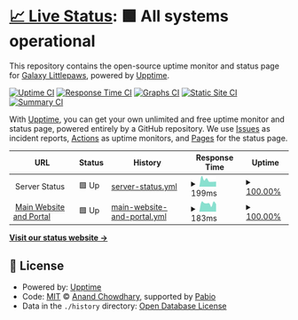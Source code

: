 # [📈 Live Status](https://status.galaxybreedables.com): <!--live status--> **🟩 All systems operational**

This repository contains the open-source uptime monitor and status page for [Galaxy Littlepaws](https://galaxylittlepaws.com), powered by [Upptime](https://github.com/upptime/upptime).

[![Uptime CI](https://github.com/GalaxyLittlepaws/breedable_upptime/workflows/Uptime%20CI/badge.svg)](https://github.com/GalaxyLittlepaws/breedable_upptime/actions?query=workflow%3A%22Uptime+CI%22)
[![Response Time CI](https://github.com/GalaxyLittlepaws/breedable_upptime/workflows/Response%20Time%20CI/badge.svg)](https://github.com/GalaxyLittlepaws/breedable_upptime/actions?query=workflow%3A%22Response+Time+CI%22)
[![Graphs CI](https://github.com/GalaxyLittlepaws/breedable_upptime/workflows/Graphs%20CI/badge.svg)](https://github.com/GalaxyLittlepaws/breedable_upptime/actions?query=workflow%3A%22Graphs+CI%22)
[![Static Site CI](https://github.com/GalaxyLittlepaws/breedable_upptime/workflows/Static%20Site%20CI/badge.svg)](https://github.com/GalaxyLittlepaws/breedable_upptime/actions?query=workflow%3A%22Static+Site+CI%22)
[![Summary CI](https://github.com/GalaxyLittlepaws/breedable_upptime/workflows/Summary%20CI/badge.svg)](https://github.com/GalaxyLittlepaws/breedable_upptime/actions?query=workflow%3A%22Summary+CI%22)

With [Upptime](https://upptime.js.org), you can get your own unlimited and free uptime monitor and status page, powered entirely by a GitHub repository. We use [Issues](https://github.com/GalaxyLittlepaws/breedable_upptime/issues) as incident reports, [Actions](https://github.com/GalaxyLittlepaws/breedable_upptime/actions) as uptime monitors, and [Pages](https://status.galaxybreedables.com) for the status page.

<!--start: status pages-->
<!-- This summary is generated by Upptime (https://github.com/upptime/upptime) -->
<!-- Do not edit this manually, your changes will be overwritten -->
<!-- prettier-ignore -->
| URL | Status | History | Response Time | Uptime |
| --- | ------ | ------- | ------------- | ------ |
| <img alt="" src="https://icons.duckduckgo.com/ip3/null.ico" height="13"> Server Status | 🟩 Up | [server-status.yml](https://github.com/GalaxyLittlepaws/breedable_upptime/commits/HEAD/history/server-status.yml) | <details><summary><img alt="Response time graph" src="./graphs/server-status/response-time-week.png" height="20"> 199ms</summary><br><a href="https://status.galaxybreedables.com/history/server-status"><img alt="Response time 208" src="https://img.shields.io/endpoint?url=https%3A%2F%2Fraw.githubusercontent.com%2FGalaxyLittlepaws%2Fbreedable_upptime%2FHEAD%2Fapi%2Fserver-status%2Fresponse-time.json"></a><br><a href="https://status.galaxybreedables.com/history/server-status"><img alt="24-hour response time 153" src="https://img.shields.io/endpoint?url=https%3A%2F%2Fraw.githubusercontent.com%2FGalaxyLittlepaws%2Fbreedable_upptime%2FHEAD%2Fapi%2Fserver-status%2Fresponse-time-day.json"></a><br><a href="https://status.galaxybreedables.com/history/server-status"><img alt="7-day response time 199" src="https://img.shields.io/endpoint?url=https%3A%2F%2Fraw.githubusercontent.com%2FGalaxyLittlepaws%2Fbreedable_upptime%2FHEAD%2Fapi%2Fserver-status%2Fresponse-time-week.json"></a><br><a href="https://status.galaxybreedables.com/history/server-status"><img alt="30-day response time 210" src="https://img.shields.io/endpoint?url=https%3A%2F%2Fraw.githubusercontent.com%2FGalaxyLittlepaws%2Fbreedable_upptime%2FHEAD%2Fapi%2Fserver-status%2Fresponse-time-month.json"></a><br><a href="https://status.galaxybreedables.com/history/server-status"><img alt="1-year response time 208" src="https://img.shields.io/endpoint?url=https%3A%2F%2Fraw.githubusercontent.com%2FGalaxyLittlepaws%2Fbreedable_upptime%2FHEAD%2Fapi%2Fserver-status%2Fresponse-time-year.json"></a></details> | <details><summary><a href="https://status.galaxybreedables.com/history/server-status">100.00%</a></summary><a href="https://status.galaxybreedables.com/history/server-status"><img alt="All-time uptime 100.00%" src="https://img.shields.io/endpoint?url=https%3A%2F%2Fraw.githubusercontent.com%2FGalaxyLittlepaws%2Fbreedable_upptime%2FHEAD%2Fapi%2Fserver-status%2Fuptime.json"></a><br><a href="https://status.galaxybreedables.com/history/server-status"><img alt="24-hour uptime 100.00%" src="https://img.shields.io/endpoint?url=https%3A%2F%2Fraw.githubusercontent.com%2FGalaxyLittlepaws%2Fbreedable_upptime%2FHEAD%2Fapi%2Fserver-status%2Fuptime-day.json"></a><br><a href="https://status.galaxybreedables.com/history/server-status"><img alt="7-day uptime 100.00%" src="https://img.shields.io/endpoint?url=https%3A%2F%2Fraw.githubusercontent.com%2FGalaxyLittlepaws%2Fbreedable_upptime%2FHEAD%2Fapi%2Fserver-status%2Fuptime-week.json"></a><br><a href="https://status.galaxybreedables.com/history/server-status"><img alt="30-day uptime 100.00%" src="https://img.shields.io/endpoint?url=https%3A%2F%2Fraw.githubusercontent.com%2FGalaxyLittlepaws%2Fbreedable_upptime%2FHEAD%2Fapi%2Fserver-status%2Fuptime-month.json"></a><br><a href="https://status.galaxybreedables.com/history/server-status"><img alt="1-year uptime 100.00%" src="https://img.shields.io/endpoint?url=https%3A%2F%2Fraw.githubusercontent.com%2FGalaxyLittlepaws%2Fbreedable_upptime%2FHEAD%2Fapi%2Fserver-status%2Fuptime-year.json"></a></details>
| <img alt="" src="https://icons.duckduckgo.com/ip3/galaxybreedables.com.ico" height="13"> [Main Website and Portal](https://galaxybreedables.com) | 🟩 Up | [main-website-and-portal.yml](https://github.com/GalaxyLittlepaws/breedable_upptime/commits/HEAD/history/main-website-and-portal.yml) | <details><summary><img alt="Response time graph" src="./graphs/main-website-and-portal/response-time-week.png" height="20"> 183ms</summary><br><a href="https://status.galaxybreedables.com/history/main-website-and-portal"><img alt="Response time 173" src="https://img.shields.io/endpoint?url=https%3A%2F%2Fraw.githubusercontent.com%2FGalaxyLittlepaws%2Fbreedable_upptime%2FHEAD%2Fapi%2Fmain-website-and-portal%2Fresponse-time.json"></a><br><a href="https://status.galaxybreedables.com/history/main-website-and-portal"><img alt="24-hour response time 167" src="https://img.shields.io/endpoint?url=https%3A%2F%2Fraw.githubusercontent.com%2FGalaxyLittlepaws%2Fbreedable_upptime%2FHEAD%2Fapi%2Fmain-website-and-portal%2Fresponse-time-day.json"></a><br><a href="https://status.galaxybreedables.com/history/main-website-and-portal"><img alt="7-day response time 183" src="https://img.shields.io/endpoint?url=https%3A%2F%2Fraw.githubusercontent.com%2FGalaxyLittlepaws%2Fbreedable_upptime%2FHEAD%2Fapi%2Fmain-website-and-portal%2Fresponse-time-week.json"></a><br><a href="https://status.galaxybreedables.com/history/main-website-and-portal"><img alt="30-day response time 184" src="https://img.shields.io/endpoint?url=https%3A%2F%2Fraw.githubusercontent.com%2FGalaxyLittlepaws%2Fbreedable_upptime%2FHEAD%2Fapi%2Fmain-website-and-portal%2Fresponse-time-month.json"></a><br><a href="https://status.galaxybreedables.com/history/main-website-and-portal"><img alt="1-year response time 173" src="https://img.shields.io/endpoint?url=https%3A%2F%2Fraw.githubusercontent.com%2FGalaxyLittlepaws%2Fbreedable_upptime%2FHEAD%2Fapi%2Fmain-website-and-portal%2Fresponse-time-year.json"></a></details> | <details><summary><a href="https://status.galaxybreedables.com/history/main-website-and-portal">100.00%</a></summary><a href="https://status.galaxybreedables.com/history/main-website-and-portal"><img alt="All-time uptime 100.00%" src="https://img.shields.io/endpoint?url=https%3A%2F%2Fraw.githubusercontent.com%2FGalaxyLittlepaws%2Fbreedable_upptime%2FHEAD%2Fapi%2Fmain-website-and-portal%2Fuptime.json"></a><br><a href="https://status.galaxybreedables.com/history/main-website-and-portal"><img alt="24-hour uptime 100.00%" src="https://img.shields.io/endpoint?url=https%3A%2F%2Fraw.githubusercontent.com%2FGalaxyLittlepaws%2Fbreedable_upptime%2FHEAD%2Fapi%2Fmain-website-and-portal%2Fuptime-day.json"></a><br><a href="https://status.galaxybreedables.com/history/main-website-and-portal"><img alt="7-day uptime 100.00%" src="https://img.shields.io/endpoint?url=https%3A%2F%2Fraw.githubusercontent.com%2FGalaxyLittlepaws%2Fbreedable_upptime%2FHEAD%2Fapi%2Fmain-website-and-portal%2Fuptime-week.json"></a><br><a href="https://status.galaxybreedables.com/history/main-website-and-portal"><img alt="30-day uptime 100.00%" src="https://img.shields.io/endpoint?url=https%3A%2F%2Fraw.githubusercontent.com%2FGalaxyLittlepaws%2Fbreedable_upptime%2FHEAD%2Fapi%2Fmain-website-and-portal%2Fuptime-month.json"></a><br><a href="https://status.galaxybreedables.com/history/main-website-and-portal"><img alt="1-year uptime 100.00%" src="https://img.shields.io/endpoint?url=https%3A%2F%2Fraw.githubusercontent.com%2FGalaxyLittlepaws%2Fbreedable_upptime%2FHEAD%2Fapi%2Fmain-website-and-portal%2Fuptime-year.json"></a></details>

<!--end: status pages-->

[**Visit our status website →**](https://status.galaxybreedables.com)

## 📄 License

- Powered by: [Upptime](https://github.com/upptime/upptime)
- Code: [MIT](./LICENSE) © [Anand Chowdhary](https://anandchowdhary.com), supported by [Pabio](https://pabio.com)
- Data in the `./history` directory: [Open Database License](https://opendatacommons.org/licenses/odbl/1-0/)
